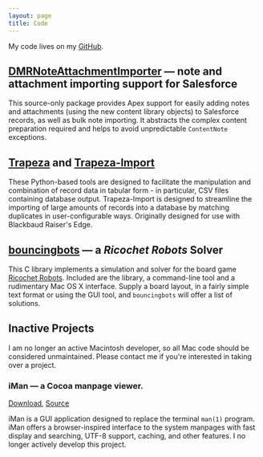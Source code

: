 ```yaml
---
layout: page
title: Code
---
```


My code lives on my [GitHub](https://github.com/davidmreed).

## [DMRNoteAttachmentImporter](https://github.com/davidmreed/DMRNoteAttachmentImporter) — note and attachment importing support for Salesforce

This source-only package provides Apex support for easily adding notes and attachments (using the new content library objects) to Salesforce records, as well as bulk note importing. It abstracts the complex content preparation required and helps to avoid unpredictable `ContentNote` exceptions.

## [Trapeza](https://github.com/davidmreed/trapeza) and [Trapeza-Import](https://github.com/davidmreed/trapeza-import)

These Python-based tools are designed to facilitate the manipulation and combination of record data in tabular form -
in particular, CSV files containing database output. Trapeza-Import is designed to streamline the importing of large amounts
of records into a database by matching duplicates in user-configurable ways. Originally designed for use with Blackbaud Raiser's Edge.

## [bouncingbots](https://github.com/davidmreed/bouncingbots) — a *Ricochet Robots* Solver

This C library implements a simulation and solver for the board game [Ricochet Robots](http://www.riograndegames.com/games.html?id=163). Included are the library,
a command-line tool and a rudimentary Mac OS X interface. Supply a board layout, in a fairly simple
text format or using the GUI tool, and `bouncingbots` will offer a list of solutions.

## Inactive Projects

I am no longer an active Macintosh developer, so all Mac code should be considered unmaintained.
Please contact me if you're interested in taking over a project.

### iMan — a Cocoa manpage viewer.

[Download](https://github.com/davidmreed/iman/releases/download/0.4/iMan0.4.zip), [Source](https://github.com/davidmreed/iman)

iMan is a GUI application designed to replace the terminal `man(1)` program.
iMan offers a browser-inspired interface to the system manpages with fast display and searching,
UTF-8 support, caching, and other features. I no longer actively develop this project.
